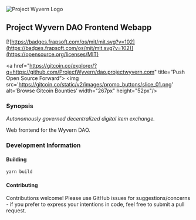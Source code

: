 ![Project Wyvern Logo](https://media.githubusercontent.com/media/ProjectWyvern/wyvern-branding/master/logo/logo-square-red-transparent-200x200.png?raw=true "Project Wyvern Logo")

## Project Wyvern DAO Frontend Webapp

[![https://badges.frapsoft.com/os/mit/mit.svg?v=102](https://badges.frapsoft.com/os/mit/mit.svg?v=102)](https://opensource.org/licenses/MIT)

<a href="https://gitcoin.co/explorer/?q=https://github.com/ProjectWyvern/dao.projectwyvern.com" title=”Push Open Source Forward”>
  <img src='https://gitcoin.co/static/v2/images/promo_buttons/slice_01.png' alt=’Browse Gitcoin Bounties’ width="267px" height="52px"/>
</a>

### Synopsis

*Autonomously governed decentralized digital item exchange.*

Web frontend for the Wyvern DAO.

### Development Information

#### Building

```bash
yarn build
```

#### Contributing

Contributions welcome! Please use GitHub issues for suggestions/concerns - if you prefer to express your intentions in code, feel free to submit a pull request.
